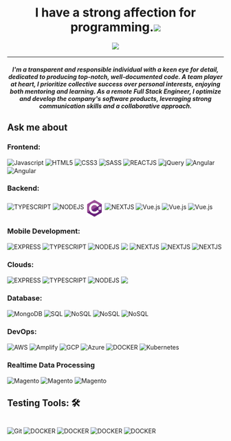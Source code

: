 <h1 align="center">I have a strong affection for programming.<img src="https://media.giphy.com/media/hvRJCLFzcasrR4ia7z/giphy.gif" width="35"></h1>
<p align="center">
  <a href="https://github.com/DenverCoder1/readme-typing-svg"><a href="https://git.io/typing-svg"><img src="https://readme-typing-svg.demolab.com?font=Fira+Code&pause=1000&width=435&lines=Full+stack+Engineer;Frontend+Engineer;Backend+Engineer;&center=true&width=500&height=50"></a>
</p>
<hr/>
<h5 align="center">I'm a transparent and responsible individual with a keen eye for detail, dedicated to producing top-notch, well-documented code. A team player at heart, I prioritize collective success over personal interests, enjoying both mentoring and learning. As a remote Full Stack Engineer, I optimize and develop the company's software products, leveraging strong communication skills and a collaborative approach.
</h5>

<h2 >  Ask me about </h2>
<!-- 	<div align="center">
<img align="right" alt="GIF" src="https://media2.giphy.com/media/qgQUggAC3Pfv687qPC/giphy.gif?cid=790b761152eb846fc54d8be562e00795b8a367e2e165e292&rid=giphy.gif&ct=g" height="350" width="320" /> -->
	
<h3>Frontend:</h3><div style="display: inline-block">
    <img align="center" alt="Javascript" src="https://img.shields.io/badge/JavaScript-F7DF1E?style=for-the-badge&logo=javascript&logoColor=black" />
    <img align="center" alt="HTML5" src="https://img.shields.io/badge/HTML5-E34F26?style=for-the-badge&logo=html5&logoColor=white" />
    <img align="center" alt="CSS3" src="https://img.shields.io/badge/CSS3-1572B6?style=for-the-badge&logo=css3&logoColor=white" />
    <img align="center" alt="SASS" src="https://img.shields.io/badge/Sass-CC6699?style=for-the-badge&logo=sass&logoColor=white" />
    <img align="center" alt="REACTJS" src="https://img.shields.io/badge/React-20232A?style=for-the-badge&logo=react&logoColor=61DAFB" />
    <img align="center" alt="jQuery" src="https://img.shields.io/badge/jquery-%230769AD.svg?style=for-the-badge&logo=jquery&logoColor=white" />
   <img align="center" alt="Angular" src="https://img.shields.io/badge/angular-%23DD0031.svg?style=for-the-badge&logo=angular&logoColor=white" />
   <img align="center" alt="Angular" src="https://img.shields.io/badge/Express%20js-000000?style=for-the-badge&logo=express&logoColor=white" />
	
</div>
<h3>Backend:</h3> <div style="display: inline-block">
    <!-- <img align="center"alt="EXPRESS" src="https://img.shields.io/badge/express.js-%23404d59.svg?style=for-the-badge&logo=express&logoColor=%2361DAFB" />  -->
    <img align="center" alt="TYPESCRIPT" src="https://img.shields.io/badge/.NET-512BD4?style=for-the-badge&logo=dotnet&logoColor=white" />
    <img align="center" alt="NODEJS" src="https://img.shields.io/badge/Node.js-43853D?style=for-the-badge&logo=node.js&logoColor=white" />
    <img align="middle" src="https://raw.githubusercontent.com/devicons/devicon/master/icons/csharp/csharp-original.svg" alt="csharp" width="40" height="40"/>
    <img align="center" alt="NEXTJS" src="https://img.shields.io/badge/next.js-000000?style=for-the-badge&logo=nextdotjs&logoColor=white" />
    <img align="center" alt="Vue.js" src="https://img.shields.io/badge/Python-FFD43B?style=for-the-badge&logo=python&logoColor=blue"/>
    <img align="center" alt="Vue.js" src="https://img.shields.io/badge/nestjs-E0234E?style=for-the-badge&logo=nestjs&logoColor=white"/>
    <img align="center" alt="Vue.js" src="https://img.shields.io/badge/Django-092E20?style=for-the-badge&logo=django&logoColor=green"/>


</div> 
<h3>Mobile Development:</h3> <div style="display: inline-block">
  <img align="center"alt="EXPRESS" src="https://img.shields.io/badge/iOS-000000?style=for-the-badge&logo=ios&logoColor=white" /> 
  <img align="center" alt="TYPESCRIPT" src="https://img.shields.io/badge/Android-3DDC84?style=for-the-badge&logo=android&logoColor=white" />
  <img align="center" alt="NODEJS" src="https://img.shields.io/badge/Xamarin-3498DB?style=for-the-badge&logo=xamarin&logoColor=white" />
  <img align="center" src="https://img.shields.io/badge/Cordova-35434F?style=for-the-badge&logo=apache-cordova&logoColor=E8E8E8"/>
  <img align="center" alt="NEXTJS" src="https://img.shields.io/badge/React_Native-20232A?style=for-the-badge&logo=react&logoColor=61DAFB" />
  <img align="center" alt="NEXTJS" src="https://img.shields.io/badge/Flutter-02569B?style=for-the-badge&logo=flutter&logoColor=white" />
  <img align="center" alt="NEXTJS" src="https://img.shields.io/badge/Ionic-3880FF?style=for-the-badge&logo=ionic&logoColor=white" />
</div> 
<h3>Clouds:</h3> <div style="display: inline-block">
  <img align="center"alt="EXPRESS" src="https://img.shields.io/badge/Amazon_AWS-FF9900?style=for-the-badge&logo=amazonaws&logoColor=white" /> 
  <img align="center" alt="TYPESCRIPT" src="https://img.shields.io/badge/Azure_DevOps-0078D7?style=for-the-badge&logo=azure-devops&logoColor=white" />
  <img align="center" alt="NODEJS" src="https://img.shields.io/badge/Google_Cloud-4285F4?style=for-the-badge&logo=google-cloud&logoColor=white" />
  <img align="center" src="https://img.shields.io/badge/Alibaba_Cloud-FF6A00?style=for-the-badge&logo=alibabacloud&logoColor=white"/>
</div> 
<h3>Database:</h3>  <div style="display: inline-block">
  <img align="center"alt="MongoDB" src="https://img.shields.io/badge/MongoDB-%234ea94b.svg?style=for-the-badge&logo=mongodb&logoColor=white" />
	<img align="center"alt="SQL" src="https://img.shields.io/badge/mysql-%2300f.svg?style=for-the-badge&logo=mysql&logoColor=blue" /> 
	<img align="center"alt="NoSQL" src="https://img.shields.io/badge/Oracle-F80000?style=for-the-badge&logo=oracle&logoColor=black" /> 
	<img align="center"alt="NoSQL" src="https://img.shields.io/badge/PostgreSQL-316192?style=for-the-badge&logo=postgresql&logoColor=white" /> 
	<img align="center"alt="NoSQL" src="https://img.shields.io/badge/MariaDB-003545?style=for-the-badge&logo=mariadb&logoColor=white" /> 

</div> 

<h3>DevOps:</h3>  <div style="display: inline-block">
    <img align="center" alt="AWS" src="https://img.shields.io/badge/AWS-%23FF9900.svg?style=for-the-badge&logo=amazon-aws&logoColor=white" />
    <img align="center" alt="Amplify" src="https://img.shields.io/badge/Jenkins-D24939?style=for-the-badge&logo=Jenkins&logoColor=white" />
    <img align="center"alt="GCP" src="https://img.shields.io/badge/GCP-%234285F4.svg?style=for-the-badge&logo=google-cloud&logoColor=white" />
    <img align="center"alt="Azure" src="https://img.shields.io/badge/azure-%230072C6.svg?style=for-the-badge&logo=microsoftazure&logoColor=white" /> 
    <!-- <img align="center"alt="DO" src="https://img.shields.io/badge/DO-%23E0234E.svg?style=for-the-badge&logo=DO&logoColor=white" />  -->
    <!-- <img align="center"alt="CI/CD" src="https://img.shields.io/badge/CI/CD-316192?style=for-the-badge&logo=CI/CD&logoColor=white" />   -->
    <img align="center"alt="DOCKER" src="https://img.shields.io/badge/Docker-2CA5E0?style=for-the-badge&logo=docker&logoColor=white" />
    <img align="center"alt="Kubernetes" src="https://img.shields.io/badge/kubernetes-%23326ce5.svg?style=for-the-badge&logo=kubernetes&logoColor=white" />   
    <!-- <img align="center"alt="Terraform" src="https://img.shields.io/badge/terraform-%235835CC.svg?style=for-the-badge&logo=terraform&logoColor=white" />  -->
</div>  </h5>
<br>
<h3>Realtime Data Processing</h3> <div style="display: inline-block" >
  <img align="center" alt="Magento" src="https://img.shields.io/badge/rabbitmq-%23FF6600.svg?&style=for-the-badge&logo=rabbitmq&logoColor=white" />       
  <img align="center" alt="Magento" src="https://img.shields.io/badge/Apache_Spark-FFFFFF?style=for-the-badge&logo=apachespark&logoColor=#E35A16" />       
  <img align="center" alt="Magento" src="https://img.shields.io/badge/Apache_Kafka-231F20?style=for-the-badge&logo=apache-kafka&logoColor=white"/>       
</div> 
<br>
<h2 style="display: inline-block" align='center'>Testing Tools: 🛠 </h2>

<div style="display: inline-block" align='center'><br />
    <img align="center" alt="Git" src="https://img.shields.io/badge/Postman-FF6C37?style=for-the-badge&logo=Postman&logoColor=white" />
    <img align="center"alt="DOCKER" src="https://img.shields.io/badge/Selenium-43B02A?style=for-the-badge&logo=Selenium&logoColor=white" /> 
    <img align="center"alt="DOCKER" src="https://img.shields.io/badge/Puppeteer-40B5A4?style=for-the-badge&logo=Puppeteer&logoColor=white" />
    <img align="center"alt="DOCKER" src="https://img.shields.io/badge/Apache-D22128?style=for-the-badge&logo=Apache&logoColor=white" /> 
    <img align="center"alt="DOCKER" src="https://img.shields.io/badge/Apache-D22128?style=for-the-badge&logo=Apache&logoColor=white" /> 
</div>
